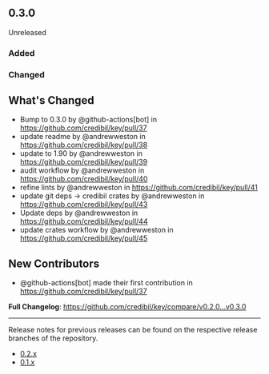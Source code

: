 ## 0.3.0

Unreleased

### Added

### Changed

## What's Changed
* Bump to 0.3.0 by @github-actions[bot] in https://github.com/credibil/key/pull/37
* update readme by @andrewweston in https://github.com/credibil/key/pull/38
* update to 1.90 by @andrewweston in https://github.com/credibil/key/pull/39
* audit workflow by @andrewweston in https://github.com/credibil/key/pull/40
* refine lints by @andrewweston in https://github.com/credibil/key/pull/41
* update git deps -> credibil crates by @andrewweston in https://github.com/credibil/key/pull/43
* Update deps by @andrewweston in https://github.com/credibil/key/pull/44
* update crates workflow by @andrewweston in https://github.com/credibil/key/pull/45

## New Contributors
* @github-actions[bot] made their first contribution in https://github.com/credibil/key/pull/37

**Full Changelog**: https://github.com/credibil/key/compare/v0.2.0...v0.3.0

---

Release notes for previous releases can be found on the respective release 
branches of the repository.

<!-- ARCHIVE_START -->
* [0.2.x](https://github.com/credibil/key/blob/release-0.2.0/RELEASES.md)
* [0.1.x](https://github.com/credibil/key/blob/release-0.1.0/RELEASES.md)
